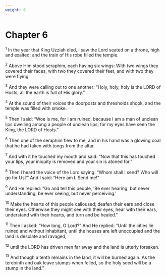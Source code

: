 ```yaml
---
weight: 6
---
```


# Chapter 6

<sup>1</sup> In the year that King Uzziah died, I saw the Lord seated on a throne, high and exalted; and the train of His robe filled the temple. 

<sup>2</sup> Above Him stood seraphim, each having six wings: With two wings they covered their faces, with two they covered their feet, and with two they were flying. 

<sup>3</sup> And they were calling out to one another: “Holy, holy, holy is the LORD of Hosts; all the earth is full of His glory.” 

<sup>4</sup> At the sound of their voices the doorposts and thresholds shook, and the temple was filled with smoke. 

<sup>5</sup> Then I said: “Woe is me, for I am ruined, because I am a man of unclean lips dwelling among a people of unclean lips; for my eyes have seen the King, the LORD of Hosts.” 

<sup>6</sup> Then one of the seraphim flew to me, and in his hand was a glowing coal that he had taken with tongs from the altar. 

<sup>7</sup> And with it he touched my mouth and said: “Now that this has touched your lips, your iniquity is removed and your sin is atoned for.” 

<sup>8</sup> Then I heard the voice of the Lord saying: “Whom shall I send? Who will go for Us?” And I said: “Here am I. Send me!” 

<sup>9</sup> And He replied: “Go and tell this people, ‘Be ever hearing, but never understanding; be ever seeing, but never perceiving.’ 

<sup>10</sup> Make the hearts of this people calloused; deafen their ears and close their eyes. Otherwise they might see with their eyes, hear with their ears, understand with their hearts, and turn and be healed.” 

<sup>11</sup> Then I asked: “How long, O Lord?” And He replied: “Until the cities lie ruined and without inhabitant, until the houses are left unoccupied and the land is desolate and ravaged, 

<sup>12</sup> until the LORD has driven men far away and the land is utterly forsaken. 

<sup>13</sup> And though a tenth remains in the land, it will be burned again. As the terebinth and oak leave stumps when felled, so the holy seed will be a stump in the land.” 


